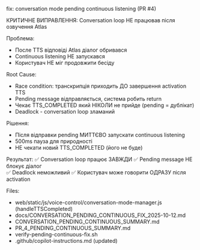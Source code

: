 fix: conversation mode pending continuous listening (PR #4)

КРИТИЧНЕ ВИПРАВЛЕННЯ: Conversation loop НЕ працював після озвучення Atlas

Проблема:
- После TTS відповіді Atlas діалог обривався
- Continuous listening НЕ запускався
- Користувач НЕ міг продовжити бесіду

Root Cause:
- Race condition: транскрипція приходить ДО завершення activation TTS
- Pending message відправляється, система робить return
- Чекає TTS_COMPLETED який НІКОЛИ не прийде (pending = дублікат)
- Deadlock - conversation loop зламаний

Рішення:
- Після відправки pending МИТТЄВО запускати continuous listening
- 500ms пауза для природності
- НЕ чекати новий TTS_COMPLETED (його не буде)

Результат:
✅ Conversation loop працює ЗАВЖДИ
✅ Pending message НЕ блокує діалог  
✅ Deadlock неможливий
✅ Користувач може говорити ОДРАЗУ після activation

Files:
- web/static/js/voice-control/conversation-mode-manager.js (handleTTSCompleted)
- docs/CONVERSATION_PENDING_CONTINUOUS_FIX_2025-10-12.md
- CONVERSATION_PENDING_CONTINUOUS_SUMMARY.md
- PR_4_PENDING_CONTINUOUS_SUMMARY.md
- verify-pending-continuous-fix.sh
- .github/copilot-instructions.md (updated)

